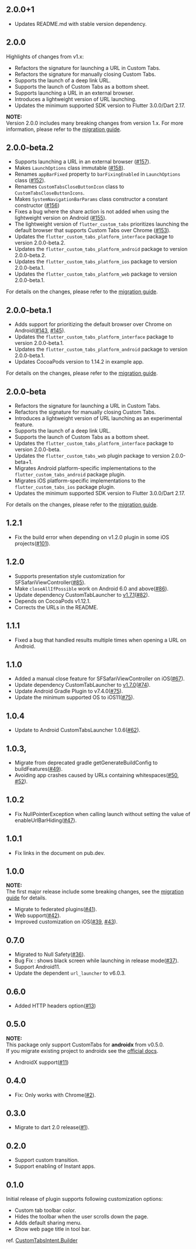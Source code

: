 ## 2.0.0+1

- Updates README.md with stable version dependency.

## 2.0.0

Highlights of changes from v1.x:
- Refactors the signature for launching a URL in Custom Tabs.
- Refactors the signature for manually closing Custom Tabs.
- Supports the launch of a deep link URL.
- Supports the launch of Custom Tabs as a bottom sheet.
- Supports launching a URL in an external browser.
- Introduces a lightweight version of URL launching.
- Updates the minimum supported SDK version to Flutter 3.0.0/Dart 2.17.

**NOTE:**  
Version 2.0.0 includes many breaking changes from version 1.x. For more information, please refer to the [migration guide](https://github.com/droibit/flutter_custom_tabs/blob/main/flutter_custom_tabs/doc/migration-guides.md#migrate-flutter_custom_tabs-from-v1x-to-v200).


## 2.0.0-beta.2

- Supports launching a URL in an external browser ([#157](https://github.com/droibit/flutter_custom_tabs/pull/157)).
- Makes `LaunchOptions` class immutable ([#158](https://github.com/droibit/flutter_custom_tabs/pull/158)).
- Renames `appBarFixed` property to `barFixingEnabled` in `LaunchOptions` class ([#152](https://github.com/droibit/flutter_custom_tabs/pull/152)).
- Renames `CustomTabsCloseButtonIcon` class to `CustomTabsCloseButtonIcons`.
- Makes `SystemNavigationBarParams` class constructor a constant constructor ([#156](https://github.com/droibit/flutter_custom_tabs/pull/156))
- Fixes a bug where the share action is not added when using the lightweight version on Android ([#155](https://github.com/droibit/flutter_custom_tabs/pull/155)).
- The lightweight version of `flutter_custom_tabs` prioritizes launching the default browser that supports Custom Tabs over Chrome ([#153](https://github.com/droibit/flutter_custom_tabs/pull/153)).
- Updates the `flutter_custom_tabs_platform_interface` package to version 2.0.0-beta.2.
- Updates the `flutter_custom_tabs_platform_android` package to version 2.0.0-beta.2.
- Updates the `flutter_custom_tabs_platform_ios` package to version 2.0.0-beta.1.
- Updates the `flutter_custom_tabs_platform_web` package to version 2.0.0-beta.1.

For details on the changes, please refer to the [migration guide](https://github.com/droibit/flutter_custom_tabs/blob/main/flutter_custom_tabs/doc/migration-guides.md#migrate-flutter_custom_tabs-from-v1x-to-v200).

## 2.0.0-beta.1

- Adds support for prioritizing the default browser over Chrome on Android([#143](https://github.com/droibit/flutter_custom_tabs/issues/143), [#145](https://github.com/droibit/flutter_custom_tabs/pull/145)).
- Updates the `flutter_custom_tabs_platform_interface` package to version 2.0.0-beta.1.
- Updates the `flutter_custom_tabs_platform_android` package to version 2.0.0-beta.1.
- Updates CocoaPods version to 1.14.2 in example app.

For details on the changes, please refer to the [migration guide](https://github.com/droibit/flutter_custom_tabs/blob/main/flutter_custom_tabs/doc/migration-guides.md#migrate-flutter_custom_tabs-from-v1x-to-v200).

## 2.0.0-beta

- Refactors the signature for launching a URL in Custom Tabs.
- Refactors the signature for manually closing Custom Tabs.
- Introduces a lightweight version of URL launching as an experimental feature.
- Supports the launch of a deep link URL.
- Supports the launch of Custom Tabs as a bottom sheet.
- Updates the `flutter_custom_tabs_platform_interface` package to version 2.0.0-beta.
- Updates the `flutter_custom_tabs_web` plugin package to version 2.0.0-beta+1.
- Migrates Android platform-specific implementations to the `flutter_custom_tabs_android` package plugin.
- Migrates iOS platform-specific implementations to the `flutter_custom_tabs_ios` package plugin.
- Updates the minimum supported SDK version to Flutter 3.0.0/Dart 2.17.

For details on the changes, please refer to the [migration guide](https://github.com/droibit/flutter_custom_tabs/blob/main/flutter_custom_tabs/doc/migration-guides.md).

## 1.2.1

- Fix the build error when depending on v1.2.0 plugin in some iOS projects([#101](https://github.com/droibit/flutter_custom_tabs/pull/101)).

## 1.2.0

- Supports presentation style customization for SFSafariViewController([#85](https://github.com/droibit/flutter_custom_tabs/pull/85)).
- Make `closeAllIfPossible` work on Android 6.0 and above([#86](https://github.com/droibit/flutter_custom_tabs/pull/86)).
- Update dependency CustomTabLauncher to [v1.7.1](https://github.com/droibit/CustomTabsLauncher/releases/tag/1.7.1)([#82](https://github.com/droibit/flutter_custom_tabs/pull/82)).
- Depends on CocoaPods v1.12.1.
- Corrects the URLs in the README.

## 1.1.1

- Fixed a bug that handled results multiple times when opening a URL on Android.

## 1.1.0

- Added a manual close feature for SFSafariViewController on iOS([#67](https://github.com/droibit/flutter_custom_tabs/pull/67)).
- Update dependency CustomTabLauncher to [v1.7.0](https://github.com/droibit/CustomTabsLauncher/releases/tag/1.7.0)([#74](https://github.com/droibit/flutter_custom_tabs/pull/74)).
- Update Android Gradle Plugin to v7.4.0([#75](https://github.com/droibit/flutter_custom_tabs/pull/75)).
- Update the minimum supported OS to iOS11([#75](https://github.com/droibit/flutter_custom_tabs/pull/75)).

## 1.0.4

- Update to Android CustomTabsLauncher 1.0.6([#62](https://github.com/droibit/flutter_custom_tabs/pull/62)).

## 1.0.3,

- Migrate from deprecated gradle getGenerateBuildConfig to buildFeatures([#49](https://github.com/droibit/flutter_custom_tabs/pull/49)).
- Avoiding app crashes caused by URLs containing whitespaces([#50](https://github.com/droibit/flutter_custom_tabs/issues/50), [#52](https://github.com/droibit/flutter_custom_tabs/pull/52)).

## 1.0.2

- Fix NullPointerException when calling launch without setting the value of enableUrlBarHiding([#47](https://github.com/droibit/flutter_custom_tabs/pull/47)).

## 1.0.1

- Fix links in the document on pub.dev.

## 1.0.0

**NOTE:**  
The first major release include some breaking changes, see the [migration guide](https://github.com/droibit/flutter_custom_tabs/blob/1.0.0/flutter_custom_tabs/doc/migration-guides.md#migrate-flutter_custom_tabs-to-v100) for details.

- Migrate to federated plugins([#41](https://github.com/droibit/flutter_custom_tabs/pull/41)).
- Web support([#42](https://github.com/droibit/flutter_custom_tabs/pull/42)).
- Improved customization on iOS([#39](https://github.com/droibit/flutter_custom_tabs/pull/39), [#43](https://github.com/droibit/flutter_custom_tabs/pull/43)).

## 0.7.0

- Migrated to Null Safety([#36](https://github.com/droibit/flutter_custom_tabs/pull/36)).
- Bug Fix : shows black screen while launching in release mode([#37](https://github.com/droibit/flutter_custom_tabs/pull/36)).
- Support Android11.
- Update the dependent `url_launcher` to v6.0.3.

## 0.6.0

- Added HTTP headers option([#13](https://github.com/droibit/flutter_custom_tabs/pull/13))

## 0.5.0

**NOTE:**  
This package only support CustomTabs for **androidx** from v0.5.0.  
If you migrate existing project to androidx see the [official docs](https://developer.android.com/jetpack/androidx/migrate).

- AndroidX support([#11](https://github.com/droibit/flutter_custom_tabs/pull/11))

## 0.4.0

- Fix: Only works with Chrome([#2](https://github.com/droibit/flutter_custom_tabs/issues/2)).

## 0.3.0

- Migrate to dart 2.0 release([#1](https://github.com/droibit/flutter_custom_tabs/pull/1)).

## 0.2.0

- Support custom transition.
- Support enabling of Instant apps.

## 0.1.0

Initial release of plugin supports following customization options:

- Custom tab toolbar color.
- Hides the toolbar when the user scrolls down the page.
- Adds default sharing menu.
- Show web page title in tool bar.

ref. [CustomTabsIntent.Builder](https://developer.android.com/reference/android/support/customtabs/CustomTabsIntent.Builder.html)

